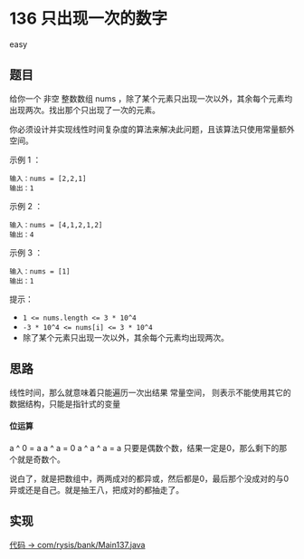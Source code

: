 # 136 只出现一次的数字

easy

## 题目

给你一个 非空 整数数组 nums ，除了某个元素只出现一次以外，其余每个元素均出现两次。找出那个只出现了一次的元素。

你必须设计并实现线性时间复杂度的算法来解决此问题，且该算法只使用常量额外空间。

示例 1 ：
```
输入：nums = [2,2,1]
输出：1
```
示例 2 ：
```
输入：nums = [4,1,2,1,2]
输出：4
```
示例 3 ：
```
输入：nums = [1]
输出：1
```

提示：

- `1 <= nums.length <= 3 * 10^4`
- `-3 * 10^4 <= nums[i] <= 3 * 10^4`
- 除了某个元素只出现一次以外，其余每个元素均出现两次。

## 思路

线性时间，那么就意味着只能遍历一次出结果
常量空间， 则表示不能使用其它的数据结构，只能是指针式的变量

#### 位运算

a ^ 0 = a
a ^ a = 0
a ^ a ^ a = a
只要是偶数个数，结果一定是0，那么剩下的那个就是奇数个。

说白了，就是把数组中，两两成对的都异或，然后都是0，最后那个没成对的与0异或还是自己。就是抽王八，把成对的都抽走了。

## 实现

[代码 -> com/rysis/bank/Main137.java](../../src/com/rysis/bank/Main136.java)